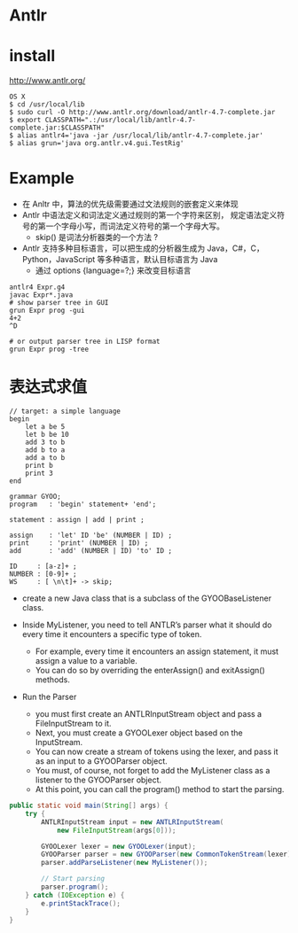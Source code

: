 
# Antlr

# install

http://www.antlr.org/

```
OS X
$ cd /usr/local/lib
$ sudo curl -O http://www.antlr.org/download/antlr-4.7-complete.jar
$ export CLASSPATH=".:/usr/local/lib/antlr-4.7-complete.jar:$CLASSPATH"
$ alias antlr4='java -jar /usr/local/lib/antlr-4.7-complete.jar'
$ alias grun='java org.antlr.v4.gui.TestRig'
```

# Example


 - 在 Anltr 中，算法的优先级需要通过文法规则的嵌套定义来体现
 - Antlr 中语法定义和词法定义通过规则的第一个字符来区别， 规定语法定义符号的第一个字母小写，而词法定义符号的第一个字母大写。
    - skip() 是词法分析器类的一个方法 ?
 - Antlr 支持多种目标语言，可以把生成的分析器生成为 Java，C#，C，Python，JavaScript 等多种语言，默认目标语言为 Java
    - 通过 options {language=?;} 来改变目标语言

```
antlr4 Expr.g4
javac Expr*.java
# show parser tree in GUI
grun Expr prog -gui 
4+2
^D

# or output parser tree in LISP format
grun Expr prog -tree
```

# 表达式求值

```
// target: a simple language
begin
    let a be 5
    let b be 10
    add 3 to b
    add b to a
    add a to b
    print b
    print 3
end
```

```
grammar GYOO;
program   : 'begin' statement+ 'end';

statement : assign | add | print ;

assign    : 'let' ID 'be' (NUMBER | ID) ;
print     : 'print' (NUMBER | ID) ;
add       : 'add' (NUMBER | ID) 'to' ID ;

ID     : [a-z]+ ;
NUMBER : [0-9]+ ;
WS     : [ \n\t]+ -> skip;
```

- create a new Java class that is a subclass of the GYOOBaseListener class.
- Inside MyListener, you need to tell ANTLR’s parser what it should do every time it encounters a specific type of token.
    - For example, every time it encounters an assign statement, it must assign a value to a variable. 
    - You can do so by overriding the enterAssign() and exitAssign() methods.

- Run the Parser
    - you must first create an ANTLRInputStream object and pass a FileInputStream to it. 
    - Next, you must create a GYOOLexer object based on the InputStream.
    - You can now create a stream of tokens using the lexer, and pass it as an input to a GYOOParser object.
    - You must, of course, not forget to add the MyListener class as a listener to the GYOOParser object.
    - At this point, you can call the program() method to start the parsing.

```java
public static void main(String[] args) {
    try {
        ANTLRInputStream input = new ANTLRInputStream(
            new FileInputStream(args[0]));    

        GYOOLexer lexer = new GYOOLexer(input);
        GYOOParser parser = new GYOOParser(new CommonTokenStream(lexer));
        parser.addParseListener(new MyListener());

        // Start parsing
        parser.program(); 
    } catch (IOException e) {
        e.printStackTrace();
    }
}
```


